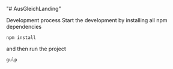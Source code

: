 "# AusGleichLanding" 

Development process
Start the development by installing all npm dependencies

`npm install`

and then run the project

`gulp`
